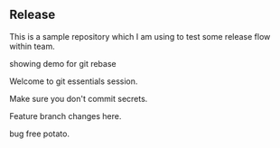 ## Release

This is a sample repository which I am using to test some release flow within team.

showing demo for git rebase

Welcome to git essentials session.

Make sure you don't commit secrets.

Feature branch changes here.

bug free potato.
